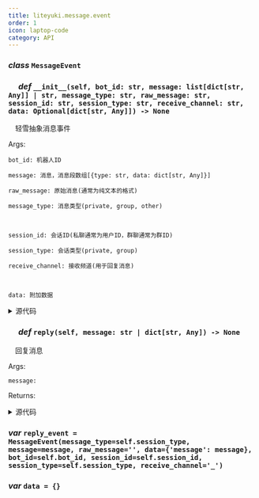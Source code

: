 ```yaml
---
title: liteyuki.message.event
order: 1
icon: laptop-code
category: API
---
```


### ***class*** `MessageEvent`



### &emsp; ***def*** `__init__(self, bot_id: str, message: list[dict[str, Any]] | str, message_type: str, raw_message: str, session_id: str, session_type: str, receive_channel: str, data: Optional[dict[str, Any]]) -> None`

&emsp;轻雪抽象消息事件

Args:



    bot_id: 机器人ID

    message: 消息，消息段数组[{type: str, data: dict[str, Any]}]

    raw_message: 原始消息(通常为纯文本的格式)

    message_type: 消息类型(private, group, other)



    session_id: 会话ID(私聊通常为用户ID，群聊通常为群ID)

    session_type: 会话类型(private, group)

    receive_channel: 接收频道(用于回复消息)



    data: 附加数据

<details>
<summary>源代码</summary>

```python
def __init__(self, bot_id: str, message: list[dict[str, Any]] | str, message_type: str, raw_message: str, session_id: str, session_type: str, receive_channel: str, data: Optional[dict[str, Any]]=None):
    """
        轻雪抽象消息事件
        Args:

            bot_id: 机器人ID
            message: 消息，消息段数组[{type: str, data: dict[str, Any]}]
            raw_message: 原始消息(通常为纯文本的格式)
            message_type: 消息类型(private, group, other)

            session_id: 会话ID(私聊通常为用户ID，群聊通常为群ID)
            session_type: 会话类型(private, group)
            receive_channel: 接收频道(用于回复消息)

            data: 附加数据
        """
    if data is None:
        data = {}
    self.message_type = message_type
    self.data = data
    self.bot_id = bot_id
    self.message = message
    self.raw_message = raw_message
    self.session_id = session_id
    self.session_type = session_type
    self.receive_channel = receive_channel
```
</details>

### &emsp; ***def*** `reply(self, message: str | dict[str, Any]) -> None`

&emsp;回复消息

Args:

    message:

Returns:

<details>
<summary>源代码</summary>

```python
def reply(self, message: str | dict[str, Any]):
    """
        回复消息
        Args:
            message:
        Returns:
        """
    reply_event = MessageEvent(message_type=self.session_type, message=message, raw_message='', data={'message': message}, bot_id=self.bot_id, session_id=self.session_id, session_type=self.session_type, receive_channel='_')
    shared_memory.publish(self.receive_channel, reply_event)
```
</details>

### ***var*** `reply_event = MessageEvent(message_type=self.session_type, message=message, raw_message='', data={'message': message}, bot_id=self.bot_id, session_id=self.session_id, session_type=self.session_type, receive_channel='_')`



### ***var*** `data = {}`



